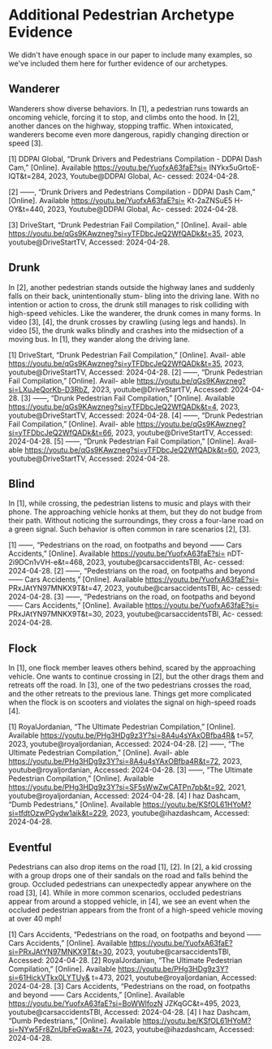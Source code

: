 # Additional Pedestrian Archetype Evidence

We didn't have enough space in our paper to include many examples, so we've included them here for further evidence of our archetypes.

## Wanderer
Wanderers show diverse behaviors. In [1], a pedestrian runs towards an oncoming vehicle, forcing it to stop, and climbs onto the hood. In [2], another dances on the highway, stopping traffic. When intoxicated, wanderers become even more dangerous, rapidly changing direction or speed [3].

[1] DDPAI Global, “Drunk Drivers and Pedestrians Compilation - DDPAI
Dash Cam,” [Online]. Available https://youtu.be/YuofxA63faE?si=
INYkx5uGrtoE-lQT&t=284, 2023, Youtube@DDPAI Global, Ac-
cessed: 2024-04-28.

[2] ——, “Drunk Drivers and Pedestrians Compilation - DDPAI
Dash Cam,” [Online]. Available https://youtu.be/YuofxA63faE?si=
Kt-2aZNSuE5 H-OY&t=440, 2023, Youtube@DDPAI Global, Ac-
cessed: 2024-04-28.

[3] DriveStart, “Drunk Pedestrian Fail Compilation,” [Online]. Avail-
able https://youtu.be/qGs9KAwzneg?si=yTFDbcJeQ2WfQADk&t=35,
2023, youtube@DriveStartTV, Accessed: 2024-04-28.

## Drunk

In [2], another pedestrian stands outside the highway lanes and suddenly falls on their back, unintentionally stum- bling into the driving lane. With no intention or action to cross, the drunk still manages to risk colliding with high-speed vehicles. Like the wanderer, the drunk comes in many forms. In video [3], [4], the drunk crosses by crawling (using legs and hands). In video [5], the drunk walks blindly and crashes into the midsection of a moving bus. In [1], they wander along the driving lane.

[1] DriveStart, “Drunk Pedestrian Fail Compilation,” [Online]. Avail-
able https://youtu.be/qGs9KAwzneg?si=yTFDbcJeQ2WfQADk&t=35,
2023, youtube@DriveStartTV, Accessed: 2024-04-28.
[2] ——, “Drunk Pedestrian Fail Compilation,” [Online]. Avail-
able https://youtu.be/qGs9KAwzneg?si=LXuJeQorKb-D3RbZ, 2023,
youtube@DriveStartTV, Accessed: 2024-04-28.
[3] ——, “Drunk Pedestrian Fail Compilation,” [Online]. Available
https://youtu.be/qGs9KAwzneg?si=yTFDbcJeQ2WfQADk&t=4, 2023,
youtube@DriveStartTV, Accessed: 2024-04-28.
[4] ——, “Drunk Pedestrian Fail Compilation,” [Online]. Avail-
able https://youtu.be/qGs9KAwzneg?si=yTFDbcJeQ2WfQADk&t=66,
2023, youtube@DriveStartTV, Accessed: 2024-04-28.
[5] ——, “Drunk Pedestrian Fail Compilation,” [Online]. Avail-
able https://youtu.be/qGs9KAwzneg?si=yTFDbcJeQ2WfQADk&t=60,
2023, youtube@DriveStartTV, Accessed: 2024-04-28.

## Blind
In [1], while crossing, the pedestrian listens to music and plays with their phone. The approaching vehicle honks at them, but they do not budge from their path. Without noticing the surroundings, they cross a four-lane road on a green signal. Such behavior is often common in rare scenarios [2], [3].

[1] ——, “Pedestrians on the road, on footpaths and beyond ——
Cars Accidents,” [Online]. Available https://youtu.be/YuofxA63faE?si=
nDT-2i9DCn1vVH-e&t=468, 2023, youtube@carsaccidentsTBl, Ac-
cessed: 2024-04-28.
[2] ——, “Pedestrians on the road, on footpaths and beyond ——
Cars Accidents,” [Online]. Available https://youtu.be/YuofxA63faE?si=
PRxJAtYN97MNKX9T&t=47, 2023, youtube@carsaccidentsTBl, Ac-
cessed: 2024-04-28.
[3] ——, “Pedestrians on the road, on footpaths and beyond ——
Cars Accidents,” [Online]. Available https://youtu.be/YuofxA63faE?si=
PRxJAtYN97MNKX9T&t=30, 2023, youtube@carsaccidentsTBl, Ac-
cessed: 2024-04-28.

## Flock
In [1], one flock member leaves others behind, scared by the approaching vehicle. One wants to continue crossing in [2], but the other drags them and retreats off the road. In [3], one of the two pedestrians crosses the road, and the other retreats to the previous lane. Things get more complicated when the flock is on scooters and violates the signal on high-speed roads [4].

[1] RoyalJordanian, “The Ultimate Pedestrian Compilation,” [Online].
Available https://youtu.be/PHg3HDg9z3Y?si=8A4u4sYAxOBfba4R&
t=57, 2023, youtube@royaljordanian, Accessed: 2024-04-28.
[2] ——, “The Ultimate Pedestrian Compilation,” [Online]. Avail-
able https://youtu.be/PHg3HDg9z3Y?si=8A4u4sYAxOBfba4R&t=72,
2023, youtube@royaljordanian, Accessed: 2024-04-28.
[3] ——, “The Ultimate Pedestrian Compilation,” [Online]. Available
https://youtu.be/PHg3HDg9z3Y?si=SF5sWwZwCATPn7pb&t=92,
2021, youtube@royaljordanian, Accessed: 2024-04-28.
[4] I haz Dashcam, “Dumb Pedestrians,” [Online]. Available
https://youtu.be/KSfOL61HYoM?si=tfdtOzwPGydw1aik&t=229,
2023, youtube@ihazdashcam, Accessed: 2024-04-28.

## Eventful
Pedestrians can also drop items on the road [1], [2]. In [2], a kid crossing with a group drops one of their sandals on the road and falls behind the group. Occluded pedestrians can unexpectedly appear anywhere on the road [3], [4]. While in more common scenarios, occluded pedestrians appear from around a stopped vehicle, in [4], we see an event when the occluded pedestrian appears from the front of a high-speed vehicle moving at over 40 mph!

[1] Cars Accidents, “Pedestrians on the road, on footpaths
and beyond —— Cars Accidents,” [Online]. Available
https://youtu.be/YuofxA63faE?si=PRxJAtYN97MNKX9T&t=30,
2023, youtube@carsaccidentsTBl, Accessed: 2024-04-28.
[2] RoyalJordanian, “The Ultimate Pedestrian Compilation,” [Online].
Available https://youtu.be/PHg3HDg9z3Y?si=61HickVTkx0LYTUy&
t=473, 2021, youtube@royaljordanian, Accessed: 2024-04-28.
[3] Cars Accidents, “Pedestrians on the road, on footpaths
and beyond —— Cars Accidents,” [Online]. Available
https://youtu.be/YuofxA63faE?si=BoWWlfozN JZKqGC&t=495,
2023, youtube@carsaccidentsTBl, Accessed: 2024-04-28.
[4] I haz Dashcam, “Dumb Pedestrians,” [Online]. Available
https://youtu.be/KSfOL61HYoM?si=NYw5Fr8ZnUbFeGwa&t=74,
2023, youtube@ihazdashcam, Accessed: 2024-04-28.